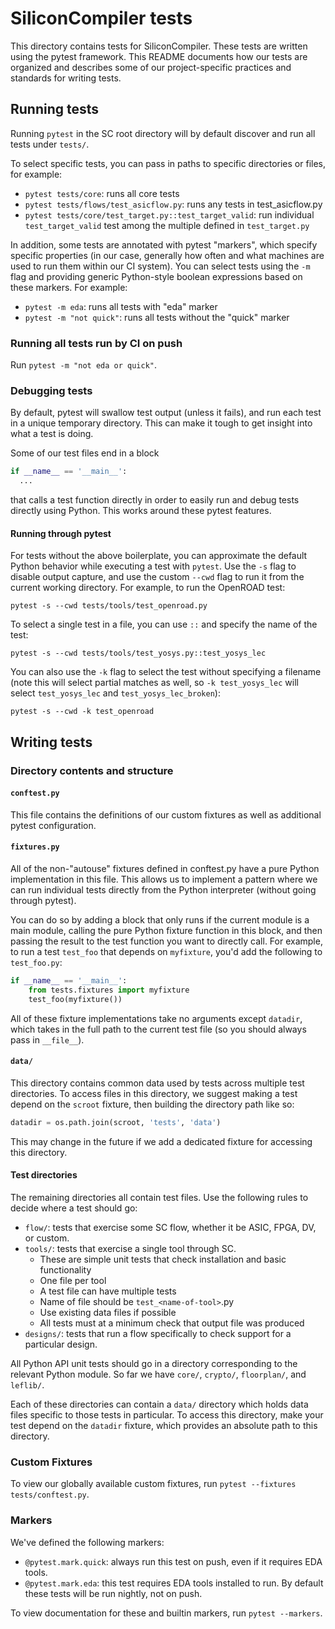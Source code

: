 # SiliconCompiler tests

This directory contains tests for SiliconCompiler. These tests are written using
the pytest framework. This README documents how our tests are organized and
describes some of our project-specific practices and standards for writing
tests.

## Running tests

Running `pytest` in the SC root directory will by default discover and run all
tests under `tests/`.

To select specific tests, you can pass in paths to specific directories or
files, for example:

- `pytest tests/core`: runs all core tests
- `pytest tests/flows/test_asicflow.py`: runs any tests in test_asicflow.py
- `pytest tests/core/test_target.py::test_target_valid`: run individual
  `test_target_valid` test among the multiple defined in `test_target.py`

In addition, some tests are annotated with pytest "markers", which specify
specific properties (in our case, generally how often and what machines are used
to run them within our CI system). You can select tests using the `-m` flag and
providing generic Python-style boolean expressions based on these markers. For
example:

- `pytest -m eda`: runs all tests with "eda" marker
- `pytest -m "not quick"`: runs all tests without the "quick" marker

### Running all tests run by CI on push

Run `pytest -m "not eda or quick"`.

### Debugging tests

By default, pytest will swallow test output (unless it fails), and run each test
in a unique temporary directory. This can make it tough to get insight into
what a test is doing.

Some of our test files end in a block
```python
if __name__ == '__main__':
  ...
```
that calls a test function directly in order to easily run and debug tests
directly using Python. This works around these pytest features.

#### Running through pytest

For tests without the above boilerplate, you can  approximate the default Python
behavior while executing a test with `pytest`. Use the `-s` flag to disable
output capture, and use the custom `--cwd` flag to run it from the current
working directory. For example, to run the OpenROAD test:

`pytest -s --cwd tests/tools/test_openroad.py`

To select a single test in a file, you can use `::` and specify the name of the test:

`pytest -s --cwd tests/tools/test_yosys.py::test_yosys_lec`

You can also use the `-k` flag to select the test without specifying a filename
(note this will select partial matches as well, so `-k test_yosys_lec` will
select `test_yosys_lec` and `test_yosys_lec_broken`):

`pytest -s --cwd -k test_openroad`

## Writing tests

### Directory contents and structure

#### `conftest.py`

This file contains the definitions of our custom fixtures as well as
additional pytest configuration.

#### `fixtures.py`

All of the non-"autouse" fixtures defined in conftest.py have a pure Python
implementation in this file. This allows us to implement a pattern where we can
run individual tests directly from the Python interpreter (without going through
pytest).

You can do so by adding a block that only runs if the current module is a main
module, calling the pure Python fixture function in this block, and then passing
the result to the test function you want to directly call. For example, to run a
test `test_foo` that depends on `myfixture`, you'd add the following to
`test_foo.py`:

```python
if __name__ == '__main__':
    from tests.fixtures import myfixture
    test_foo(myfixture())
```

All of these fixture implementations take no arguments except `datadir`, which
takes in the full path to the current test file (so you should always pass in
`__file__`).

#### `data/`

This directory contains common data used by tests across multiple test
directories. To access files in this directory, we suggest making a test depend
on the `scroot` fixture, then building the directory path like so:

```python
datadir = os.path.join(scroot, 'tests', 'data')
```

This may change in the future if we add a dedicated fixture for accessing this
directory.

#### Test directories

The remaining directories all contain test files. Use the following rules to
decide where a test should go:

- `flow/`: tests that exercise some SC flow, whether it be ASIC, FPGA, DV, or
  custom.
- `tools/`: tests that exercise a single tool through SC.
  - These are simple unit tests that check installation and basic functionality
  - One file per tool
  - A test file can have multiple tests
  - Name of file should be `test_<name-of-tool>`.py
  - Use existing data files if possible
  - All tests must at a minimum check that output file was produced
- `designs/`: tests that run a flow specifically to check support for a
  particular design.

All Python API unit tests should go in a directory corresponding to the relevant
Python module. So far we have `core/`, `crypto/`, `floorplan/`, and `leflib/`.

Each of these directories can contain a `data/` directory which holds data files
specific to those tests in particular. To access this directory, make your test
depend on the `datadir` fixture, which provides an absolute path to this directory.

### Custom Fixtures

To view our globally available custom fixtures, run `pytest --fixtures tests/conftest.py`.

### Markers

We've defined the following markers:

- `@pytest.mark.quick`: always run this test on push, even if it requires EDA tools.
- `@pytest.mark.eda`: this test requires EDA tools installed to run. By default these tests will be run nightly, not on push.

To view documentation for these and builtin markers, run `pytest --markers`.
